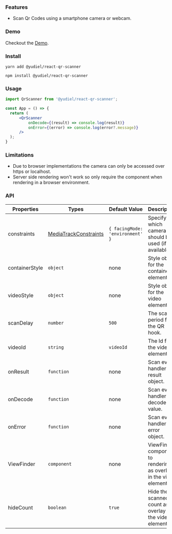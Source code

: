 ### Features

- Scan Qr Codes using a smartphone camera or webcam.

### Demo
Checkout the [Demo](https://yudielcurbelo.github.io/react-qr-scanner/).

### Install

    yarn add @yudiel/react-qr-scanner

    npm install @yudiel/react-qr-scanner

### Usage

```jsx
import QrScanner from '@yudiel/react-qr-scanner';

const App = () => {
  return (
      <QrScanner
          onDecode={(result) => console.log(result)}
          onError={(error) => console.log(error?.message)}
      />
  );
}
```
### Limitations
- Due to browser implementations the camera can only be accessed over https or localhost.
- Server side rendering won't work so only require the component when rendering in a browser environment.

### API
| Properties     | Types                                                                                           | Default Value                   | Description                                                       |
|----------------|-------------------------------------------------------------------------------------------------|---------------------------------|-------------------------------------------------------------------|
| constraints    | [MediaTrackConstraints](https://developer.mozilla.org/en-US/docs/Web/API/MediaTrackConstraints) | `{ facingMode: 'environment' }` | Specify which camera should be used (if available).               |
| containerStyle | `object`                                                                                        | none                            | Style object for the container element.                           |
| videoStyle     | `object`                                                                                        | none                            | Style object for the video element.                               |
| scanDelay      | `number`                                                                                        | `500`                           | The scan period for the QR hook.                                  |
| videoId        | `string`                                                                                        | `videoId`                       | The Id for the video element.                                     |
| onResult       | `function`                                                                                      | none                            | Scan event handler for result object.                             |
| onDecode       | `function`                                                                                      | none                            | Scan event handler for decode value.                              |
| onError        | `function`                                                                                      | none                            | Scan event handler for error object.                              |
| ViewFinder     | `component`                                                                                     | none                            | ViewFinder component to rendering as overlay in the video element |
| hideCount      | `boolean`                                                                                       | `true`                          | Hide the scanned count as overlay in the video element            |
